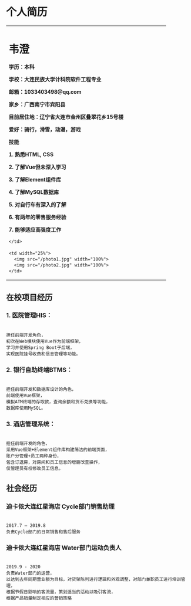 # 个人简历

<table border="0">
  <tr>
    <td width="75%">
      <h1>韦澄</h1>
      <p><b>学历：本科</b></p>
      <p><b>学校：大连民族大学计科院软件工程专业</b></p>
      <p><b>邮箱：1033403498@qq.com</b></p>
      <p><b>家乡：广西南宁市宾阳县</b></p>
      <p><b>目前居住地：辽宁省大连市金州区叠翠花乡15号楼</b></p>
      <p><b>爱好：骑行，滑雪，动漫，游戏</b></p>
      <p><b>技能</b></p>
      <p><b>1.	熟悉HTML, CSS</b></p>
      <p><b>2.	了解Vue但未深入学习</b></p>
      <p><b>3.	了解Element组件库</b></p>
      <p><b>4.	了解MySQL数据库</b></p>
      <p><b>5.	对自行车有深入的了解</b></p>
      <p><b>6.	有两年的零售服务经验</b></p>
      <p><b>7.	能够适应高强度工作</b></p>

    </td>
    
    <td width="25%">
      <img src="/photo1.jpg" width="100%">
      <img src="/photo2.jpg" width="100%">
    </td>
    
  </tr>
</table>

<h2>在校项目经历</h2>

<h3>1.	医院管理HIS：</h3>

```markdow

担任前端开发角色，
初次在Web模块使用Vue作为前端框架，
学习并使用Spring Boot于后端，
实现医院挂号收费和信息管理等功能。

```
<h3>2.	银行自助终端BTMS：</h3>

```markdow

担任前端开发和数据库设计的角色，
前端使用Vue框架，
模拟ATM终端的存取款，查询余额和货币兑换等功能，
数据库使用MySQL。

```

<h3>3.	酒店管理系统：</h3>

```markdow

担任前端开发的角色，
采用Vue框架+Element组件库构建简洁的前端页面，
账户分管理+员工两种身份，
包含订退房，对房间和员工信息的增删改查操作，
仅管理员有权修改员工信息。

```

<h2>社会经历</h2>

<h3>迪卡侬大连红星海店 Cycle部门销售助理</h3>

```markdow

2017.7 – 2019.8
负责Cycle部门的日常销售和售后服务

```

<h3>迪卡侬大连红星海店 Water部门运动负责人</h3>

```markdow

2019.9 - 2020
负责Water部门的运营，
以达到去年同期营业额为目标，对货架陈列进行逻辑和外观调整，对部门兼职员工进行培训管理，
根据节假日影响的客流量，策划适当的活动以吸引客流，
根据产品销量制定相应的营销策略
 
```
